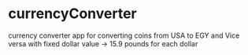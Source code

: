 # currencyConverter
currency converter app for converting coins from USA to EGY and Vice versa with fixed dollar value -> 15.9 pounds for each dollar
